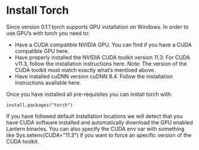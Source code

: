 # Install Torch

Since version 0.1.1 torch supports GPU installation on Windows. In order to use GPU’s with torch you need to:

* Have a CUDA compatible NVIDIA GPU. You can find if you have a CUDA compatible GPU here.
* Have properly installed the NVIDIA CUDA toolkit version 11.3. For CUDA v11.3, follow the installation instructions here. Note: The version of the CUDA toolkit must match exactly what’s mentioed above.
* Have installed cuDNN version cuDNN 8.4. Follow the installation instructions available here.

Once you have installed all pre-requisites you can install torch with:
```
install.packages("torch")
```
If you have followed default installation locations we will detect that you have CUDA software installed and automatically download the GPU enabled Lantern binaries. You can also specify the CUDA env var with something like Sys.setenv(CUDA="11.3") if you want to force an specific version of the CUDA toolkit.
